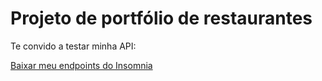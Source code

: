 # Projeto de portfólio de restaurantes

Te convido a testar minha API:

[Baixar meu endpoints do Insomnia](api-core/insomnia//endpoints.yaml)